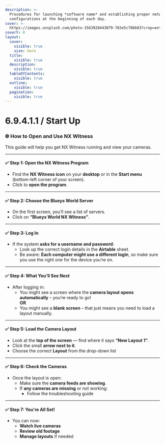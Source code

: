 ```yaml
---
description: >-
  Procedures for launching *software name* and establishing proper network
  configurations at the beginning of each day.
cover: >-
  https://images.unsplash.com/photo-1563920443079-783e5c786b83?crop=entropy&cs=srgb&fm=jpg&ixid=M3wxOTcwMjR8MHwxfHNlYXJjaHw0fHxjY3R2fGVufDB8fHx8MTc0Njc2NTE2MHww&ixlib=rb-4.1.0&q=85
coverY: 0
layout:
  cover:
    visible: true
    size: hero
  title:
    visible: true
  description:
    visible: true
  tableOfContents:
    visible: true
  outline:
    visible: true
  pagination:
    visible: true
---
```


# 6.9.4.1.1 / Start Up

### 🌐 **How to Open and Use NX Witness**

This guide will help you get NX Witness running and view your cameras.

***

#### ✅ **Step 1: Open the NX Witness Program**

* Find the **NX Witness icon** on your **desktop** or in the **Start menu** (bottom-left corner of your screen).
* Click to **open the program**.

***

#### ✅ **Step 2: Choose the Blueys World Server**

* On the first screen, you’ll see a list of servers.
* Click on **“Blueys World NX Witness”**.

***

#### ✅ **Step 3: Log In**

* If the system **asks for a username and password**:
  * Look up the correct login details in the **Airtable** sheet.
  * Be aware: **Each computer might use a different login**, so make sure you use the right one for the device you’re on.

***

#### ✅ **Step 4: What You’ll See Next**

* After logging in:
  * You might see a screen where the **camera layout opens automatically** – you’re ready to go!\
    **OR**
  * You might see a **blank screen** – that just means you need to load a layout manually.&#x20;

***

#### ✅ **Step 5: Load the Camera Layout**&#x20;

* Look at the **top of the screen** — find where it says **“New Layout 1”**.
* Click the small **arrow next to it**.
* Choose the correct **Layout** from the drop-down list&#x20;

***

#### ✅ **Step 6: Check the Cameras**

* Once the layout is open:
  * Make sure the **camera feeds are showing**.
  * If **any cameras are missing** or not working:
    * Follow the troubleshooting guide

***

#### ✅ **Step 7: You're All Set!**

* You can now:
  * **Watch live cameras**
  * **Review old footage**
  * **Manage layouts** if needed
